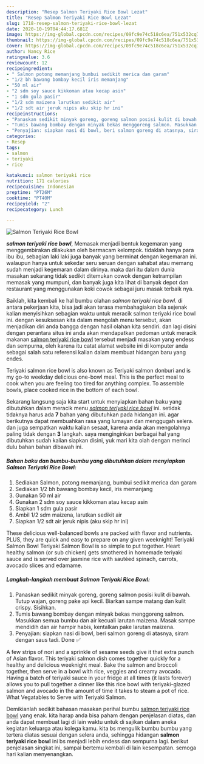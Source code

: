 ```yaml
---
description: "Resep Salmon Teriyaki Rice Bowl Lezat"
title: "Resep Salmon Teriyaki Rice Bowl Lezat"
slug: 1718-resep-salmon-teriyaki-rice-bowl-lezat
date: 2020-10-19T04:44:17.681Z
image: https://img-global.cpcdn.com/recipes/09fc9e74c518c6ea/751x532cq70/salmon-teriyaki-rice-bowl-foto-resep-utama.jpg
thumbnail: https://img-global.cpcdn.com/recipes/09fc9e74c518c6ea/751x532cq70/salmon-teriyaki-rice-bowl-foto-resep-utama.jpg
cover: https://img-global.cpcdn.com/recipes/09fc9e74c518c6ea/751x532cq70/salmon-teriyaki-rice-bowl-foto-resep-utama.jpg
author: Nancy Rice
ratingvalue: 3.6
reviewcount: 12
recipeingredient:
- " Salmon potong memanjang bumbui sedikit merica dan garam"
- "1/2 bh bawang bombay kecil iris memanjang"
- "50 ml air"
- "2 sdm soy sauce kikkoman atau kecap asin"
- "1 sdm gula pasir"
- "1/2 sdm maizena larutkan sedikit air"
- "1/2 sdt air jeruk nipis aku skip hr ini"
recipeinstructions:
- "Panaskan sedikit minyak goreng, goreng salmon posisi kulit di bawah. Tutup wajan, goreng pake api kecil. Biarkan sampe matang dan kulit crispy. Sisihkan."
- "Tumis bawang bombay dengan minyak bekas menggoreng salmon. Masukkan semua bumbu dan air kecuali larutan maizena. Masak sampe mendidih dan air hampir habis, kentalkan pake larutan maizena."
- "Penyajian: siapkan nasi di bowl, beri salmon goreng di atasnya, siram dengan saus tadi. Done ✅"
categories:
- Resep
tags:
- salmon
- teriyaki
- rice

katakunci: salmon teriyaki rice 
nutrition: 171 calories
recipecuisine: Indonesian
preptime: "PT26M"
cooktime: "PT40M"
recipeyield: "2"
recipecategory: Lunch

---
```



![Salmon Teriyaki Rice Bowl](https://img-global.cpcdn.com/recipes/09fc9e74c518c6ea/751x532cq70/salmon-teriyaki-rice-bowl-foto-resep-utama.jpg)

<b><i>salmon teriyaki rice bowl</i></b>, Memasak menjadi bentuk kegemaran yang menggembirakan dilakukan oleh bermacam kelompok. tidaklah hanya para ibu ibu, sebagian laki laki juga banyak yang berminat dengan kegemaran ini. walaupun hanya untuk sekedar seru seruan dengan sahabat atau memang sudah menjadi kegemaran dalam dirinya. maka dari itu dalam dunia masakan sekarang tidak sedikit ditemukan cowok dengan ketrampilan memasak yang mumpuni, dan banyak juga kita lihat di banyak depot dan restaurant yang menggunakan koki cowok sebagai juru masak terbaik nya.

Baiklah, kita kembali ke hal bumbu olahan <i>salmon teriyaki rice bowl</i>. di antara pekerjaan kita, bisa jadi akan terasa membahagiakan bila sejenak kalian menyisihkan sebagian waktu untuk meracik salmon teriyaki rice bowl ini. dengan kesuksesan kita dalam mengolah menu tersebut, akan menjadikan diri anda bangga dengan hasil olahan kita sendiri. dan lagi disini dengan perantara situs ini anda akan mendapatkan pedoman untuk meracik makanan <u>salmon teriyaki rice bowl</u> tersebut menjadi masakan yang endess dan sempurna, oleh karena itu catat alamat website ini di komputer anda sebagai salah satu referensi kalian dalam membuat hidangan baru yang endes.

Teriyaki salmon rice bowl is also known as Teriyaki salmon donburi and is my go-to weekday delicious one-bowl meal. This is the perfect meal to cook when you are feeling too tired for anything complex. To assemble bowls, place cooked rice in the bottom of each bowl.


Sekarang langsung saja kita start untuk menyiapkan bahan baku yang dibutuhkan dalam meracik menu <u><i>salmon teriyaki rice bowl</i></u> ini. setidak tidaknya harus ada <b>7</b> bahan yang dibutuhkan pada hidangan ini. agar berikutnya dapat membuahkan rasa yang lumayan dan menggugah selera. dan juga sempatkan waktu kalian sesaat, karena anda akan mengolahnya paling tidak dengan <b>3</b> langkah. saya menginginkan berbagai hal yang dibutuhkan sudah kalian siapkan disini, yuk mari kita olah dengan merinci dulu bahan bahan dibawah ini.

<!--inarticleads1-->

##### Bahan baku dan bumbu-bumbu yang dibutuhkan dalam menyiapkan Salmon Teriyaki Rice Bowl:

1. Sediakan  Salmon, potong memanjang, bumbui sedikit merica dan garam
1. Sediakan 1/2 bh bawang bombay kecil, iris memanjang
1. Gunakan 50 ml air
1. Gunakan 2 sdm soy sauce kikkoman atau kecap asin
1. Siapkan 1 sdm gula pasir
1. Ambil 1/2 sdm maizena, larutkan sedikit air
1. Siapkan 1/2 sdt air jeruk nipis (aku skip hr ini)


These delicious well-balanced bowls are packed with flavor and nutrients. PLUS, they are quick and easy to prepare on any given weeknight! Teriyaki Salmon Bowl Teriyaki Salmon Bowl is so simple to put together. Heart healthy salmon (or sub chicken) gets smothered in homemade teriyaki sauce and is served over jasmine rice with sautéed spinach, carrots, avocado slices and edamame. 

<!--inarticleads2-->

##### Langkah-langkah membuat Salmon Teriyaki Rice Bowl:

1. Panaskan sedikit minyak goreng, goreng salmon posisi kulit di bawah. Tutup wajan, goreng pake api kecil. Biarkan sampe matang dan kulit crispy. Sisihkan.
1. Tumis bawang bombay dengan minyak bekas menggoreng salmon. Masukkan semua bumbu dan air kecuali larutan maizena. Masak sampe mendidih dan air hampir habis, kentalkan pake larutan maizena.
1. Penyajian: siapkan nasi di bowl, beri salmon goreng di atasnya, siram dengan saus tadi. Done ✅


A few strips of nori and a sprinkle of sesame seeds give it that extra punch of Asian flavor. This teriyaki salmon dish comes together quickly for a healthy and delicious weeknight meal. Bake the salmon and broccoli together, then serve in a bowl with rice, veggies and creamy avocado. Having a batch of teriyaki sauce in your fridge at all times (it lasts forever) allows you to pull together a dinner like this rice bowl with teriyaki-glazed salmon and avocado in the amount of time it takes to steam a pot of rice. What Vegatables to Serve with Teriyaki Salmon. 

Demikianlah sedikit bahasan masakan perihal bumbu <u>salmon teriyaki rice bowl</u> yang enak. kita harap anda bisa paham dengan penjelasan diatas, dan anda dapat membuat lagi di lain waktu untuk di sajikan dalam aneka kegiatan keluarga atau kolega kamu. kita bs mengulik bumbu bumbu yang tertera diatas sesuai dengan selera anda, sehingga hidangan <b>salmon teriyaki rice bowl</b> ini bs menjadi lebih endess dan sempurna lagi. berikut penjelasan singkat ini, sampai bertemu kembali di lain kesempatan. semoga hari kalian menyenangkan.
